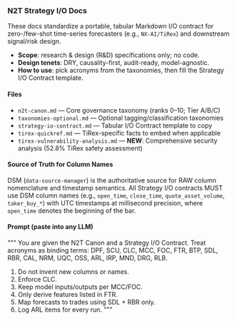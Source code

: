 ### N2T Strategy I/O Docs

These docs standardize a portable, tabular Markdown I/O contract for zero-/few-shot time-series forecasters (e.g., `NX-AI/TiRex`) and downstream signal/risk design.

- **Scope**: research & design (R&D) specifications only; no code.
- **Design tenets**: DRY, causality-first, audit-ready, model-agnostic.
- **How to use**: pick acronyms from the taxonomies, then fill the Strategy I/O Contract template.

#### Files

- `n2t-canon.md` — Core governance taxonomy (ranks 0–10; Tier A/B/C)
- `taxonomies-optional.md` — Optional tagging/classification taxonomies
- `strategy-io-contract.md` — Tabular I/O Contract template to copy
- `tirex-quickref.md` — TiRex-specific facts to embed when applicable
- `tirex-vulnerability-analysis.md` — **NEW**: Comprehensive security analysis (52.8% TiRex safety assessment)

#### Source of Truth for Column Names

DSM (`data-source-manager`) is the authoritative source for RAW column nomenclature and timestamp semantics. All Strategy I/O contracts MUST use DSM column names (e.g., `open_time`, `close_time`, `quote_asset_volume`, `taker_buy_*`) with UTC timestamps at millisecond precision, where `open_time` denotes the beginning of the bar.

#### Prompt (paste into any LLM)

"""
You are given the N2T Canon and a Strategy I/O Contract. Treat acronyms as binding terms: DPF, SCU, CLC, MCC, FOC, FTR, BTP, SDL, RBR, CAL, NRM, UQC, OSS, ARL, IRP, MND, DRG, RLB.

1. Do not invent new columns or names.
2. Enforce CLC.
3. Keep model inputs/outputs per MCC/FOC.
4. Only derive features listed in FTR.
5. Map forecasts to trades using SDL + RBR only.
6. Log ARL items for every run.
   """
